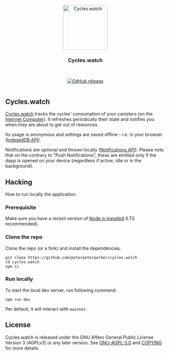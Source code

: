 <div align="center" style="display:flex;flex-direction:column;">
  <a href="https://cycles.watch">
    <img src="https://github.com/peterpeterparker/cycles.watch/raw/main/static/icons/icon-256x256.png" width="140px" alt="Cycles.watch" role="presentation" />
  </a>

<h3>Cycles.watch</h3>

  <br/>

[![GitHub release](https://img.shields.io/github/release/papyrs/cycles.watch/all?logo=GitHub&style=flat-square)](https://github.com/peterpeterparker/cycles.watch/releases/latest)

</div>

## Cycles.watch

[Cycles.watch] tracks the cycles' consumption of your canisters (on the [Internet Computer](https://internetcomputer.org/)). It refreshes periodically their state and notifies you when they are about to get out of resources.

Its usage is anonymous and settings are saved offline - i.e. in your browser ([IndexedDB API](https://developer.mozilla.org/en-US/docs/Web/API/IndexedDB_API)).

Notifications are optional and thrown locally ([Notifications API](https://developer.mozilla.org/en-US/docs/Web/API/Notifications_API/Using_the_Notifications_API)). Please note that on the contrary to "Push Notifications", these are emitted only if the dapp is opened on your device (regardless if active, idle or in the background).

## Hacking

How to run locally the application.

### Prerequisite

Make sure you have a recent version of [Node.js installed](https://nodejs.org/en/) (LTS recommended).

### Clone the repo

Clone the repo (or a fork) and install the dependencies.

```
git clone https://github.com/peterpeterparker/cycles.watch
cd cycles.watch
npm ci
```

### Run locally

To start the local dev server, run following command:

```
npm run dev
```

Per default, it will interact with `mainnet`.

## License

Cycles.watch is released under the GNU Affero General Public License Version 3 (AGPLv3) or any later version. See [GNU-AGPL-3.0](GNU-AGPL-3.0) and [COPYING](COPYING) for more details.

[cycles.watch]: https://cycles.watch
